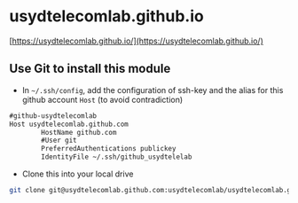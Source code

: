 # usydtelecomlab.github.io
[https://usydtelecomlab.github.io/](https://usydtelecomlab.github.io/)

## Use Git to install this module
* In `~/.ssh/config`, add the configuration of ssh-key and the alias for this github account `Host` (to avoid contradiction)
```markdown
#github-usydtelecomlab
Host usydtelecomlab.github.com
        HostName github.com
        #User git
        PreferredAuthentications publickey
        IdentityFile ~/.ssh/github_usydtelelab
```

* Clone this into your local drive
```sh
git clone git@usydtelecomlab.github.com:usydtelecomlab/usydtelecomlab.github.io.git
```
